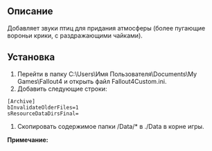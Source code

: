 ## Описание

Добавляет звуки птиц для придания атмосферы (более пугающие вороньи крики, с раздражающими чайками).

## Установка

1. Перейти в папку C:\Users\Имя Пользователя\Documents\My Games\Fallout4 и открыть файл Fallout4Custom.ini.
1. Добавить следующие строки:
```
[Archive]
bInvalidateOlderFiles=1
sResourceDataDirsFinal=
```
1. Скопировать содержимое папки /Data/* в ./Data в корне игры.

**Примечание:**
